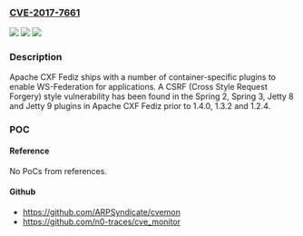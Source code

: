 ### [CVE-2017-7661](https://cve.mitre.org/cgi-bin/cvename.cgi?name=CVE-2017-7661)
![](https://img.shields.io/static/v1?label=Product&message=Apache%20CXF%20Fediz&color=blue)
![](https://img.shields.io/static/v1?label=Version&message=n%2Fa&color=blue)
![](https://img.shields.io/static/v1?label=Vulnerability&message=Cross%20Site%20Request%20Forgery&color=brighgreen)

### Description

Apache CXF Fediz ships with a number of container-specific plugins to enable WS-Federation for applications. A CSRF (Cross Style Request Forgery) style vulnerability has been found in the Spring 2, Spring 3, Jetty 8 and Jetty 9 plugins in Apache CXF Fediz prior to 1.4.0, 1.3.2 and 1.2.4.

### POC

#### Reference
No PoCs from references.

#### Github
- https://github.com/ARPSyndicate/cvemon
- https://github.com/n0-traces/cve_monitor

